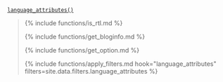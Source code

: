 <p><code><a href="https://developer.wordpress.org/reference/functions/language_attributes/">language_attributes()</a></code></p>

<blockquote>

{% include functions/is_rtl.md %}

{% include functions/get_bloginfo.md %}

{% include functions/get_option.md %}

{% include functions/apply_filters.md hook="language_attributes" filters=site.data.filters.language_attributes %}

</blockquote>
